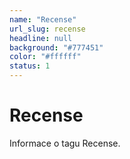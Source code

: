 ```yaml
---
name: "Recense"
url_slug: recense
headline: null
background: "#777451"
color: "#ffffff"
status: 1
---
```


# Recense

Informace o tagu Recense.
